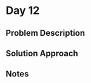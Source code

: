 # Day 12

## Problem Description

<!-- Add problem description here -->

## Solution Approach

<!-- Add your solution approach here -->

## Notes

<!-- Add any additional notes here -->
